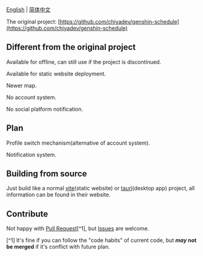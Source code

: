 [English](README.md) | [简体中文](README-zh_CN.md)

The original project: [https://github.com/chiyadev/genshin-schedule](https://github.com/chiyadev/genshin-schedule)

## Different from the original project

Available for offline, can still use if the project is discontinued.

Available for static website deployment.

Newer map.

No account system.

No social platform notification.

## Plan

Profile switch mechanism(alternative of account system).

Notification system.

## Building from source

Just build like a normal
[vite](https://vitejs.dev/)(static website) or [tauri](https://tauri.app/)(desktop app)
project, all information can be found in their website.

## Contribute

Not happy with [Pull Request](https://github.com/BiliGoldenWater/GenshinScheduleOffline/pulls)[^1],
but [Issues](https://github.com/BiliGoldenWater/GenshinScheduleOffline/issues) are welcome.

[^1] It's fine if you can follow the "code habits" of current code,
but ***may* not be merged** if it's conflict with future plan.
